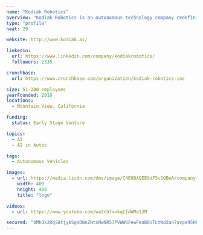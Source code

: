 ```yaml
---
name: "Kodiak Robotics"
overview: "Kodiak Robotics is an autonomous technology company redefining the long-haul trucking industry."
type: "profile"
heat: 29

website: http://www.kodiak.ai/

linkedin:
  url: https://www.linkedin.com/company/kodiakrobotics/
  followers: 2335

crunchbase:
  url: https://www.crunchbase.com/organization/kodiak-robotics-inc

size: 51-200 employees
yearFounded: 2018
locations:
  - Mountain View, California

funding:
  status: Early Stage Venture

topics:
  - AI
  - AI in Autos

tags:
  - Autonomous Vehicles

images:
  - url: https://media.licdn.com/dms/image/C4E0BAQEBSdFScSQBeA/company-logo_400_400/0?e=1582761600&v=beta&t=IT_vNPezAurZ7ss9OhliNnUgnzXnk3OhK5KSL1jHW3w
    width: 400
    height: 400
    title: "logo"

videos:
  - url: https://www.youtube.com/watch?v=kqCfdWMo13M

secured: "bMh3k2DqSAtjykSgVOWnZNtsNwNR57PVWW6FewFeuB0UTLtWd2an7uvpa95HEPDMk+o8/WKKCuwwcvVWwKqBAP+f+EKtG4Lb0ejOhGGYpAGJLx2JbbTjYao8MtjllDG++f3t1T3jF6HwVGWAULo4KSH6Dx3FpUgziOHY60GTY0ZQaO3W2eGlLwuUNgnt7RHUUwe2pg/tOfNNQnyJSXj2Oyvfjh+nI6dFhxYDgMycoxLAhwcIRHLeO9eup6jllyOVN9C8wkHy+3nag9tKgSPvDOSgxMUGiU2lclD/4DDu5n4rKj8IsTqnlL+i7bnR1uzd;Z28T+n8TMxUXHCephO4TqQ=="
---
```



